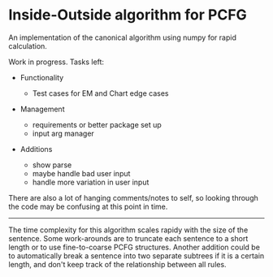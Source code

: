 # Inside-Outside algorithm for PCFG
An implementation of the canonical algorithm using numpy for rapid calculation.


Work in progress. Tasks left:

- Functionality
   - Test cases for EM and Chart edge cases

- Management
    - requirements or better package set up
    - input arg manager

- Additions
    - show parse
    - maybe handle bad user input
    - handle more variation in user input

There are also a lot of hanging comments/notes to self, so looking through the code may be confusing at this point in time.

________
The time complexity for this algorithm scales rapidy with the size of the sentence. Some work-arounds are to truncate each sentence to a short length or to use fine-to-coarse PCFG structures. Another addition could be to automatically break a sentence into two separate subtrees if it is a certain length, and don't keep track of the relationship between all rules.
